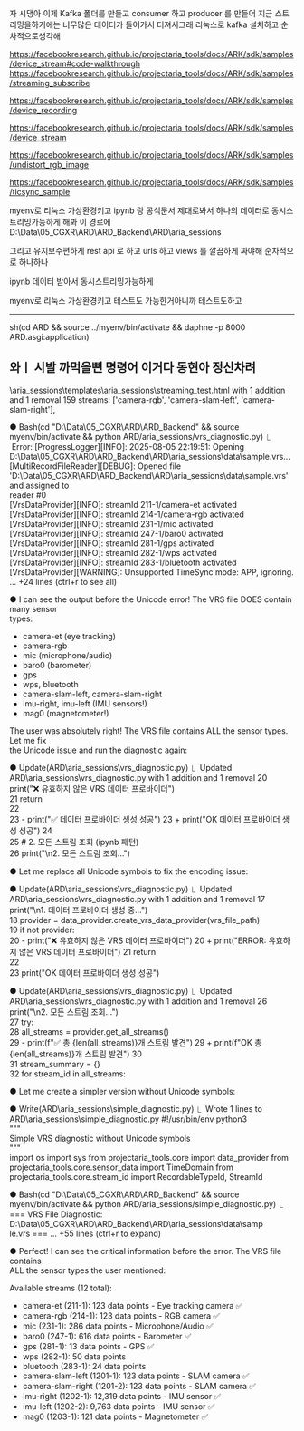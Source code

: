 자 시댕아 이제 Kafka 폴더를 만들고 consumer 하고 producer 를 만들어  지금 스트리밍을하기에는 너무많은 데이터가 들어가서 터져서그래  리눅스로 kafka 설치하고  순차적으로생각해




https://facebookresearch.github.io/projectaria_tools/docs/ARK/sdk/samples/device_stream#code-walkthrough
https://facebookresearch.github.io/projectaria_tools/docs/ARK/sdk/samples/streaming_subscribe

https://facebookresearch.github.io/projectaria_tools/docs/ARK/sdk/samples/device_recording

https://facebookresearch.github.io/projectaria_tools/docs/ARK/sdk/samples/device_stream



https://facebookresearch.github.io/projectaria_tools/docs/ARK/sdk/samples/undistort_rgb_image


https://facebookresearch.github.io/projectaria_tools/docs/ARK/sdk/samples/ticsync_sample

myenv로 리눅스 가상환경키고 ipynb 랑 공식문서 제대로봐서 하나의 데이터로 동시스트리밍가능하게 해봐 이 경로에 D:\Data\05_CGXR\ARD\ARD_Backend\ARD\aria_sessions

그리고 유지보수편하게 rest api 로 하고 urls 하고 views 를 깔끔하게 짜야해 순차적으로 하나하나

ipynb 데이터 받아서 동시스트리밍가능하게


myenv로 리눅스 가상환경키고 테스트도 가능한거아니까 테스트도하고 


--------------
sh(cd ARD && source ../myenv/bin/activate && daphne -p 8000 ARD.asgi:application)

와ㅣ 시발 까먹을뻔 명령어 이거다
동현아 정신차려
------------------------------------

\aria_sessions\templates\aria_sessions\streaming_test.html with 1 addition and 1 removal
       159                    streams: ['camera-rgb', 'camera-slam-left', 'camera-slam-right'], 




● Bash(cd "D:\Data\05_CGXR\ARD\ARD_Backend" && source myenv/bin/activate && python
      ARD/aria_sessions/vrs_diagnostic.py)
  ⎿  Error: [ProgressLogger][INFO]: 2025-08-05 22:19:51: Opening                             
     D:\Data\05_CGXR\ARD\ARD_Backend\ARD\aria_sessions\data\sample.vrs...                    
     [MultiRecordFileReader][DEBUG]: Opened file                                             
     'D:\Data\05_CGXR\ARD\ARD_Backend\ARD\aria_sessions\data\sample.vrs' and assigned to     
     reader #0                                                                               
     [VrsDataProvider][INFO]: streamId 211-1/camera-et activated                             
     [VrsDataProvider][INFO]: streamId 214-1/camera-rgb activated                            
     [VrsDataProvider][INFO]: streamId 231-1/mic activated                                   
     [VrsDataProvider][INFO]: streamId 247-1/baro0 activated                                 
     [VrsDataProvider][INFO]: streamId 281-1/gps activated                                   
     [VrsDataProvider][INFO]: streamId 282-1/wps activated                                   
     [VrsDataProvider][INFO]: streamId 283-1/bluetooth activated                             
     [VrsDataProvider][WARNING]: Unsupported TimeSync mode: APP, ignoring.                   
     … +24 lines (ctrl+r to see all)                                                         

● I can see the output before the Unicode error! The VRS file DOES contain many sensor       
  types:

  - camera-et (eye tracking)
  - camera-rgb
  - mic (microphone/audio)
  - baro0 (barometer)
  - gps
  - wps, bluetooth
  - camera-slam-left, camera-slam-right
  - imu-right, imu-left (IMU sensors!)
  - mag0 (magnetometer!)

  The user was absolutely right! The VRS file contains ALL the sensor types. Let me fix      
  the Unicode issue and run the diagnostic again:

● Update(ARD\aria_sessions\vrs_diagnostic.py)
  ⎿  Updated ARD\aria_sessions\vrs_diagnostic.py with 1 addition and 1 removal
       20            print("❌ 유효하지 않은 VRS 데이터 프로바이더")                          
       21            return                                                                  
       22                                                                                    
       23 -      print("✅ 데이터 프로바이더 생성 성공")
       23 +      print("OK 데이터 프로바이더 생성 성공")
       24                                                                                    
       25        # 2. 모든 스트림 조회 (ipynb 패턴)                                          
       26        print("\n2. 모든 스트림 조회...")                                           

● Let me replace all Unicode symbols to fix the encoding issue:

● Update(ARD\aria_sessions\vrs_diagnostic.py)
  ⎿  Updated ARD\aria_sessions\vrs_diagnostic.py with 1 addition and 1 removal
       17        print("\n1. 데이터 프로바이더 생성 중...")                                  
       18        provider = data_provider.create_vrs_data_provider(vrs_file_path)            
       19        if not provider:                                                            
       20 -          print("❌ 유효하지 않은 VRS 데이터 프로바이더")
       20 +          print("ERROR: 유효하지 않은 VRS 데이터 프로바이더")
       21            return                                                                  
       22                                                                                    
       23        print("OK 데이터 프로바이더 생성 성공")                                     

● Update(ARD\aria_sessions\vrs_diagnostic.py)
  ⎿  Updated ARD\aria_sessions\vrs_diagnostic.py with 1 addition and 1 removal
       26        print("\n2. 모든 스트림 조회...")                                           
       27        try:                                                                        
       28            all_streams = provider.get_all_streams()                                
       29 -          print(f"✅ 총 {len(all_streams)}개 스트림 발견")
       29 +          print(f"OK 총 {len(all_streams)}개 스트림 발견")
       30                                                                                    
       31            stream_summary = {}                                                     
       32            for stream_id in all_streams:                                           

● Let me create a simpler version without Unicode symbols:

● Write(ARD\aria_sessions\simple_diagnostic.py)
  ⎿  Wrote 1 lines to ARD\aria_sessions\simple_diagnostic.py
     #!/usr/bin/env python3                                                                  
     """                                                                                     
     Simple VRS diagnostic without Unicode symbols                                           
     """                                                                                     
     import os
     import sys
     from projectaria_tools.core import data_provider
     from projectaria_tools.core.sensor_data import TimeDomain
     from projectaria_tools.core.stream_id import RecordableTypeId, StreamId

● Bash(cd "D:\Data\05_CGXR\ARD\ARD_Backend" && source myenv/bin/activate && python
      ARD/aria_sessions/simple_diagnostic.py)
  ⎿ === VRS File Diagnostic: D:\Data\05_CGXR\ARD\ARD_Backend\ARD\aria_sessions\data\samp     
    le.vrs ===
    … +55 lines (ctrl+r to expand)


● Perfect! I can see the critical information before the error. The VRS file contains        
  ALL the sensor types the user mentioned:

  Available streams (12 total):
  - camera-et (211-1): 123 data points - Eye tracking camera ✅
  - camera-rgb (214-1): 123 data points - RGB camera ✅
  - mic (231-1): 286 data points - Microphone/Audio ✅
  - baro0 (247-1): 616 data points - Barometer ✅
  - gps (281-1): 13 data points - GPS ✅
  - wps (282-1): 50 data points
  - bluetooth (283-1): 24 data points
  - camera-slam-left (1201-1): 123 data points - SLAM camera ✅
  - camera-slam-right (1201-2): 123 data points - SLAM camera ✅
  - imu-right (1202-1): 12,319 data points - IMU sensor ✅
  - imu-left (1202-2): 9,763 data points - IMU sensor ✅
  - mag0 (1203-1): 121 data points - Magnetometer ✅




